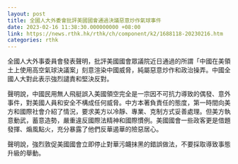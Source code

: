 ```yaml
---
layout: post
title: 全國人大外委會批評美國國會通過決議惡意炒作氣球事件
date: 2023-02-16 11:38:30.000000000 +08:00
link: https://news.rthk.hk/rthk/ch/component/k2/1688118-20230216.htm
categories: rthk
---
```


全國人大外事委員會發表聲明，批評美國國會眾議院近日通過的所謂「中國在美領土上使用高空氣球決議案」刻意渲染中國威脅，純屬惡意炒作和政治操弄。中國全國人大對此表示強烈譴責和堅決反對。

聲明說，中國民用無人飛艇誤入美國領空完全是一宗因不可抗力導致的偶發、意外事件，對美國人員和安全不構成任何威脅。中方本著負責任的態度，第一時間向美方和國際社會介紹了情況，要求美方以冷靜、專業、克制方式妥善處理。但美方執意動武，蓄意造勢，嚴重違反國際法精神和國際慣例。美國國會一些政客更是借題發揮、煽風點火，充分暴露了他們反華遏華的險惡居心。

聲明說，強烈敦促美國國會立即停止對華污衊抹黑的錯誤做法，不要採取導致事態升級的舉動。
